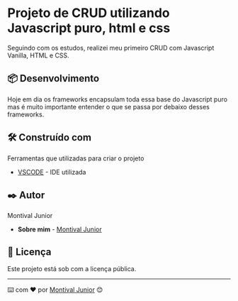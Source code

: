 # Projeto de CRUD utilizando Javascript puro, html e css

Seguindo com os estudos, realizei meu primeiro CRUD com Javascript Vanilla, HTML e CSS.


## 📦 Desenvolvimento

Hoje em dia os frameworks encapsulam toda essa base do Javascript puro mas é muito importante entender o que se passa por debaixo desses frameworks.

## 🛠️ Construído com

Ferramentas que utilizadas para criar o projeto

* [VSCODE](https://code.visualstudio.com/) - IDE utilizada

## ✒️ Autor

Montival Junior

* **Sobre mim** -  [Montival Junior](https://monthalcantara.github.io/)


## 📄 Licença

Este projeto está sob com a licença pública.



---
⌨️ com ❤️ por [Montival Junior](/https://github.com/MonthAlcantara) 😊

